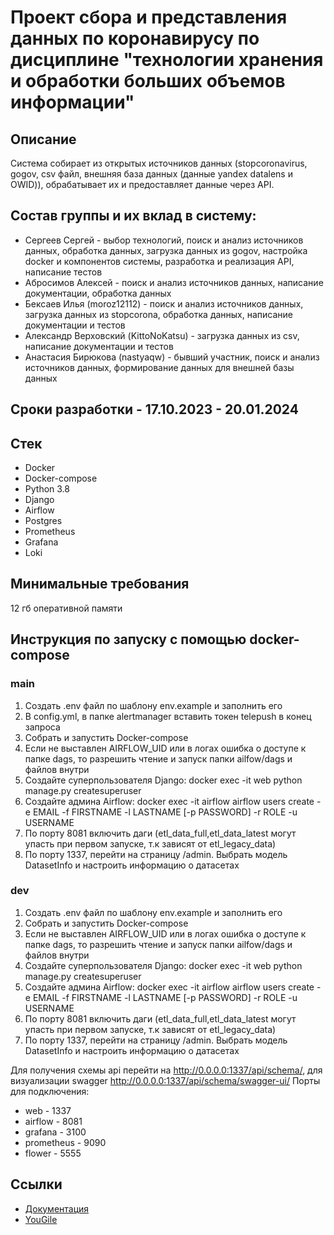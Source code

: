 # Проект сбора и представления данных по коронавирусу по дисциплине "технологии хранения и обработки больших объемов информации"

## Описание

Система собирает из открытых источников данных (stopcoronavirus, gogov, csv файл, внешняя база данных (данные yandex
datalens и OWID)), обрабатывает их и предоставляет данные через API.

## Состав группы и их вклад в систему:

* Сергеев Сергей - выбор технологий, поиск и анализ источников данных, обработка данных, загрузка данных из gogov,
  настройка docker и компонентов системы, разработка и реализация API, написание тестов
* Абросимов Алексей - поиск и анализ источников данных, написание документации, обработка данных
* Бексаев Илья (moroz12112) - поиск и анализ источников данных, загрузка данных из stopcorona, обработка данных,
  написание документации и тестов
* Александр Верховский (KittoNoKatsu) - загрузка данных из csv, написание документации и тестов
* Анастасия Бирюкова (nastyaqw) - бывший участник, поиск и анализ источников данных, формирование данных для внешней
  базы данных

## Сроки разработки - 17.10.2023 - 20.01.2024

## Стек

* Docker
* Docker-compose
* Python 3.8
* Django
* Airflow
* Postgres
* Prometheus
* Grafana
* Loki

## Минимальные требования

12 гб оперативной памяти

## Инструкция по запуску с помощью docker-compose

### main

1. Создать .env файл по шаблону env.example и заполнить его
2. В config.yml, в папке alertmanager вставить токен telepush в конец запроса
3. Собрать и запустить Docker-compose
4. Если не выставлен AIRFLOW_UID или в логах ошибка о доступе к папке dags, то разрешить чтение и запуск папки
   ailfow/dags и файлов внутри
5. Создайте суперпользователя Django:  docker exec -it web python manage.py createsuperuser
6. Создайте админа Airflow:  docker exec -it airflow airflow users create -e EMAIL -f FIRSTNAME -l
   LASTNAME [-p PASSWORD] -r ROLE -u USERNAME
7. По порту 8081 включить даги (etl_data_full,etl_data_latest могут упасть при первом запуске, т.к зависят от
   etl_legacy_data)
8. По порту 1337, перейти на страницу /admin. Выбрать модель DatasetInfo и настроить информацию о датасетах

### dev

1. Создать .env файл по шаблону env.example и заполнить его
3. Собрать и запустить Docker-compose
4. Если не выставлен AIRFLOW_UID или в логах ошибка о доступе к папке dags, то разрешить чтение и запуск папки
   ailfow/dags и файлов внутри
5. Создайте суперпользователя Django:  docker exec -it web python manage.py createsuperuser
6. Создайте админа Airflow:  docker exec -it airflow airflow users create -e EMAIL -f FIRSTNAME -l
   LASTNAME [-p PASSWORD] -r ROLE -u USERNAME
7. По порту 8081 включить даги (etl_data_full,etl_data_latest могут упасть при первом запуске, т.к зависят от
   etl_legacy_data)
8. По порту 1337, перейти на страницу /admin. Выбрать модель DatasetInfo и настроить информацию о датасетах

Для получения схемы api перейти на http://0.0.0.0:1337/api/schema/, для визуализации
swagger http://0.0.0.0:1337/api/schema/swagger-ui/
Порты для подключения:

* web - 1337
* airflow - 8081
* grafana - 3100
* prometheus - 9090
* flower - 5555

## Ссылки

* [Документация](https://outstanding-baroness-6ee.notion.site/bdeb0406ef6f42748856a3a0488540b6?v=d63b4d65bcd14a92b854816e87292016)
* [YouGile](https://ru.yougile.com/board/wanl81vnzqpg)
